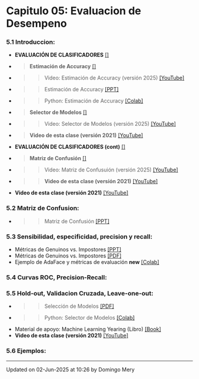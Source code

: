 
# Capitulo 05: Evaluacion de Desempeno
### 5.1 Introduccion:
* **EVALUACIÓN DE CLASIFICADORES** [[]](https://github.com/domingomery/patrones/blob/master/clases/Cap05_Evaluacion//)
* > **Estimación de Accuracy** [[]](https://github.com/domingomery/patrones/blob/master/clases/Cap05_Evaluacion//)
* >> Video: Estimación de Accuracy (versión 2025) [[YouTube]]()
* >> Estimación de Accuracy [[PPT]](https://github.com/domingomery/patrones/blob/master/clases/Cap05_Evaluacion/presentations/PAT05_AccuracyEstimation.pptx)
* >> Python: Estimación de Accuracy [[Colab]](https://drive.google.com/file/d/1-Lj0ggk6ERQnbDu7gV2DQ3n9zdV8W0Yf/view?usp=sharing)
* > **Selector de Modelos** [[]](https://github.com/domingomery/patrones/blob/master/clases/Cap05_Evaluacion//)
* >> Video: Selector de Modelos (versión 2025) [[YouTube]]()
* > **Video de esta clase (versión 2021)** [[YouTube]](https://youtu.be/zxYwNPLHWuw)
* **EVALUACIÓN DE CLASIFICADORES (cont)** [[]](https://github.com/domingomery/patrones/blob/master/clases/Cap05_Evaluacion//)
* > **Matriz de Confusión** [[]](https://github.com/domingomery/patrones/blob/master/clases/Cap05_Evaluacion//)
* >> Video: Matriz de Confusuión (versión 2025) [[YouTube]]()
* >> **Video de esta clase (versión 2021)** [[YouTube]](https://youtu.be/TlrNzh-vghM)
* **Video de esta clase (versión 2021)** [[YouTube]](https://youtu.be/Md_eY5twq9c)
### 5.2 Matriz de Confusion:
* >> Matriz de Confusión [[PPT]](https://github.com/domingomery/patrones/blob/master/clases/Cap05_Evaluacion/presentations/PAT05_ConfusionMatrix.pptx)
### 5.3 Sensibilidad, especificidad, precision y recall:
* Métricas de Genuinos vs. Impostores [[PPT]](https://github.com/domingomery/patrones/blob/master/clases/Cap05_Evaluacion/presentations/PAT05_Genuine_Impostor.pptx)
* Métricas de Genuinos vs. Impostores [[PDF]](https://github.com/domingomery/patrones/blob/master/clases/Cap05_Evaluacion/presentations/PAT_05_Understanding-Biometric-Performance-Evaluation.pdf)
* Ejemplo de AdaFace y métricas de evaluación **new** [[Colab]](https://drive.google.com/file/d/1K0lw4XDjjIXZTeyTCao92ygF604o8w2D)
### 5.4 Curvas ROC, Precision-Recall:
### 5.5 Hold-out, Validacion Cruzada, Leave-one-out:
* >> Selección de Modelos [[PDF]](https://github.com/domingomery/patrones/blob/master/clases/Cap05_Evaluacion/presentations/PAT05_ModelSelector.pdf)
* >> Python: Selector de Modelos [[Colab]](https://drive.google.com/file/d/1Fnbnda8AGgdP5fXfIv1B_hvrRM9sPCXv/view?usp=sharing)
* Material de apoyo: Machine Learning Yearing (Libro) [[Book]](https://github.com/domingomery/patrones/blob/master/clases/Cap05_Evaluacion/papers/NG-MLY01_13.pdf)
* **Video de esta clase (versión 2021)** [[YouTube]](https://youtu.be/VwThW__AmsE)
### 5.6 Ejemplos:
---


Updated on 02-Jun-2025 at 10:26 by Domingo Mery
